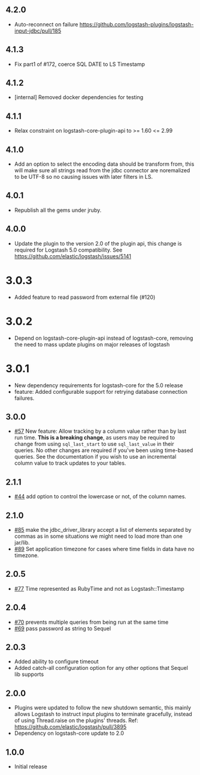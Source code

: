 ## 4.2.0
 - Auto-reconnect on failure https://github.com/logstash-plugins/logstash-input-jdbc/pull/185

## 4.1.3
 - Fix part1 of #172, coerce SQL DATE to LS Timestamp

## 4.1.2
 - [internal] Removed docker dependencies for testing

## 4.1.1
 - Relax constraint on logstash-core-plugin-api to >= 1.60 <= 2.99

## 4.1.0
 - Add an option to select the encoding data should be transform from,
   this will make sure all strings read from the jdbc connector are
   noremalized to be UTF-8 so no causing issues with later filters in LS.

## 4.0.1
 - Republish all the gems under jruby.

## 4.0.0
 - Update the plugin to the version 2.0 of the plugin api, this change is required for Logstash 5.0 compatibility. See https://github.com/elastic/logstash/issues/5141

# 3.0.3
 - Added feature to read password from external file (#120)

# 3.0.2
 - Depend on logstash-core-plugin-api instead of logstash-core, removing the need to mass update plugins on major releases of logstash

# 3.0.1
 - New dependency requirements for logstash-core for the 5.0 release
 - feature: Added configurable support for retrying database connection
   failures.

## 3.0.0
 - [#57](https://github.com/logstash-plugins/logstash-input-jdbc/issues/57) New feature: Allow tracking by a column value rather than by last run time.  **This is a breaking change**, as users may be required to change from using `sql_last_start` to use `sql_last_value` in their queries.  No other changes are required if you've been using time-based queries.  See the documentation if you wish to use an incremental column value to track updates to your tables.

## 2.1.1
 - [#44](https://github.com/logstash-plugins/logstash-input-jdbc/issues/44) add option to control the lowercase or not, of the column names.

## 2.1.0
 - [#85](https://github.com/logstash-plugins/logstash-input-jdbc/issues/85) make the jdbc_driver_library accept a list of elements separated by commas as in some situations we might need to load more than one jar/lib.
 - [#89](https://github.com/logstash-plugins/logstash-input-jdbc/issues/89) Set application timezone for cases where time fields in data have no timezone.

## 2.0.5
 - [#77](https://github.com/logstash-plugins/logstash-input-jdbc/issues/77) Time represented as RubyTime and not as Logstash::Timestamp

## 2.0.4
 - [#70](https://github.com/logstash-plugins/logstash-input-jdbc/pull/70) prevents multiple queries from being run at the same time
 - [#69](https://github.com/logstash-plugins/logstash-input-jdbc/pull/69) pass password as string to Sequel

## 2.0.3
 - Added ability to configure timeout
 - Added catch-all configuration option for any other options that Sequel lib supports

## 2.0.0
 - Plugins were updated to follow the new shutdown semantic, this mainly allows Logstash to instruct input plugins to terminate gracefully,
   instead of using Thread.raise on the plugins' threads. Ref: https://github.com/elastic/logstash/pull/3895
 - Dependency on logstash-core update to 2.0

## 1.0.0
 - Initial release
